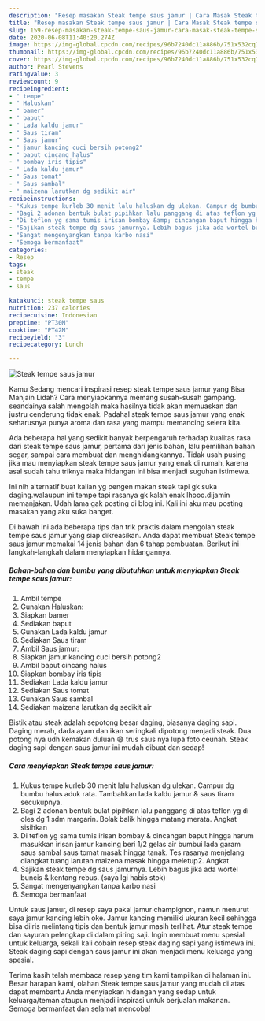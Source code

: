 ```yaml
---
description: "Resep masakan Steak tempe saus jamur | Cara Masak Steak tempe saus jamur Yang Enak Banget"
title: "Resep masakan Steak tempe saus jamur | Cara Masak Steak tempe saus jamur Yang Enak Banget"
slug: 159-resep-masakan-steak-tempe-saus-jamur-cara-masak-steak-tempe-saus-jamur-yang-enak-banget
date: 2020-06-08T11:40:20.274Z
image: https://img-global.cpcdn.com/recipes/96b7240dc11a886b/751x532cq70/steak-tempe-saus-jamur-foto-resep-utama.jpg
thumbnail: https://img-global.cpcdn.com/recipes/96b7240dc11a886b/751x532cq70/steak-tempe-saus-jamur-foto-resep-utama.jpg
cover: https://img-global.cpcdn.com/recipes/96b7240dc11a886b/751x532cq70/steak-tempe-saus-jamur-foto-resep-utama.jpg
author: Pearl Stevens
ratingvalue: 3
reviewcount: 9
recipeingredient:
- " tempe"
- " Haluskan"
- " bamer"
- " baput"
- " Lada kaldu jamur"
- " Saus tiram"
- " Saus jamur"
- " jamur kancing cuci bersih potong2"
- " baput cincang halus"
- " bombay iris tipis"
- " Lada kaldu jamur"
- " Saus tomat"
- " Saus sambal"
- " maizena larutkan dg sedikit air"
recipeinstructions:
- "Kukus tempe kurleb 30 menit lalu haluskan dg ulekan. Campur dg bumbu halus aduk rata. Tambahkan lada kaldu jamur &amp; saus tiram secukupnya."
- "Bagi 2 adonan bentuk bulat pipihkan lalu panggang di atas teflon yg di oles dg 1 sdm margarin. Bolak balik hingga matang merata. Angkat sisihkan"
- "Di teflon yg sama tumis irisan bombay &amp; cincangan baput hingga harum masukkan irisan jamur kancing beri 1/2 gelas air bumbui lada garam saus sambal saus tomat masak hingga tanak. Tes rasanya menjelang diangkat tuang larutan maizena masak hingga meletup2. Angkat"
- "Sajikan steak tempe dg saus jamurnya. Lebih bagus jika ada wortel buncis &amp; kentang rebus. (saya lgi habis stok)"
- "Sangat mengenyangkan tanpa karbo nasi"
- "Semoga bermanfaat"
categories:
- Resep
tags:
- steak
- tempe
- saus

katakunci: steak tempe saus 
nutrition: 237 calories
recipecuisine: Indonesian
preptime: "PT30M"
cooktime: "PT42M"
recipeyield: "3"
recipecategory: Lunch

---
```



![Steak tempe saus jamur](https://img-global.cpcdn.com/recipes/96b7240dc11a886b/751x532cq70/steak-tempe-saus-jamur-foto-resep-utama.jpg)

Kamu Sedang mencari inspirasi resep steak tempe saus jamur yang Bisa Manjain Lidah? Cara menyiapkannya memang susah-susah gampang. seandainya salah mengolah maka hasilnya tidak akan memuaskan dan justru cenderung tidak enak. Padahal steak tempe saus jamur yang enak seharusnya punya aroma dan rasa yang mampu memancing selera kita.

Ada beberapa hal yang sedikit banyak berpengaruh terhadap kualitas rasa dari steak tempe saus jamur, pertama dari jenis bahan, lalu pemilihan bahan segar, sampai cara membuat dan menghidangkannya. Tidak usah pusing jika mau menyiapkan steak tempe saus jamur yang enak di rumah, karena asal sudah tahu triknya maka hidangan ini bisa menjadi suguhan istimewa.

Ini nih alternatif buat kalian yg pengen makan steak tapi gk suka daging.walaupun ini tempe tapi rasanya gk kalah enak lhooo.dijamin memanjakan. Udah lama gak posting di blog ini. Kali ini aku mau posting masakan yang aku suka banget.


Di bawah ini ada beberapa tips dan trik praktis dalam mengolah steak tempe saus jamur yang siap dikreasikan. Anda dapat membuat Steak tempe saus jamur memakai 14 jenis bahan dan 6 tahap pembuatan. Berikut ini langkah-langkah dalam menyiapkan hidangannya.

<!--inarticleads1-->

##### Bahan-bahan dan bumbu yang dibutuhkan untuk menyiapkan Steak tempe saus jamur:

1. Ambil  tempe
1. Gunakan  Haluskan:
1. Siapkan  bamer
1. Sediakan  baput
1. Gunakan  Lada kaldu jamur
1. Sediakan  Saus tiram
1. Ambil  Saus jamur:
1. Siapkan  jamur kancing cuci bersih potong2
1. Ambil  baput cincang halus
1. Siapkan  bombay iris tipis
1. Sediakan  Lada kaldu jamur
1. Sediakan  Saus tomat
1. Gunakan  Saus sambal
1. Sediakan  maizena larutkan dg sedikit air


Bistik atau steak adalah sepotong besar daging, biasanya daging sapi. Daging merah, dada ayam dan ikan seringkali dipotong menjadi steak. Dua potong nya udh kemakan duluan 😅 trus saus nya lupa foto ceunah. Steak daging sapi dengan saus jamur ini mudah dibuat dan sedap! 

<!--inarticleads2-->

##### Cara menyiapkan Steak tempe saus jamur:

1. Kukus tempe kurleb 30 menit lalu haluskan dg ulekan. Campur dg bumbu halus aduk rata. Tambahkan lada kaldu jamur &amp; saus tiram secukupnya.
1. Bagi 2 adonan bentuk bulat pipihkan lalu panggang di atas teflon yg di oles dg 1 sdm margarin. Bolak balik hingga matang merata. Angkat sisihkan
1. Di teflon yg sama tumis irisan bombay &amp; cincangan baput hingga harum masukkan irisan jamur kancing beri 1/2 gelas air bumbui lada garam saus sambal saus tomat masak hingga tanak. Tes rasanya menjelang diangkat tuang larutan maizena masak hingga meletup2. Angkat
1. Sajikan steak tempe dg saus jamurnya. Lebih bagus jika ada wortel buncis &amp; kentang rebus. (saya lgi habis stok)
1. Sangat mengenyangkan tanpa karbo nasi
1. Semoga bermanfaat


Untuk saus jamur, di resep saya pakai jamur champignon, namun menurut saya jamur kancing lebih oke. Jamur kancing memiliki ukuran kecil sehingga bisa diiris melintang tipis dan bentuk jamur masih terlihat. Atur steak tempe dan sayuran pelengkap di dalam piring saji. Ingin membuat menu spesial untuk keluarga, sekali kali cobain resep steak daging sapi yang istimewa ini. Steak daging sapi dengan saus jamur ini akan menjadi menu keluarga yang spesial. 

Terima kasih telah membaca resep yang tim kami tampilkan di halaman ini. Besar harapan kami, olahan Steak tempe saus jamur yang mudah di atas dapat membantu Anda menyiapkan hidangan yang sedap untuk keluarga/teman ataupun menjadi inspirasi untuk berjualan makanan. Semoga bermanfaat dan selamat mencoba!

